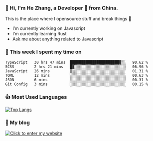 ### 👋 Hi, I'm He Zhang, a Developer 🚀 from China.

This is the place where I opensource stuff and break things :rofl:

- I’m currently working on Javascript
- I’m currently learning Rust
- Ask me about anything related to Javascript

### 💪 This week I spent my time on 
<!--START_SECTION:waka-->

```text
TypeScript   30 hrs 47 mins  ██████████████████████▓░░   90.62 %
SCSS         2 hrs 21 mins   █▓░░░░░░░░░░░░░░░░░░░░░░░   06.96 %
JavaScript   26 mins         ▒░░░░░░░░░░░░░░░░░░░░░░░░   01.31 %
TOML         12 mins         ░░░░░░░░░░░░░░░░░░░░░░░░░   00.63 %
JSON         6 mins          ░░░░░░░░░░░░░░░░░░░░░░░░░   00.31 %
Git Config   3 mins          ░░░░░░░░░░░░░░░░░░░░░░░░░   00.15 %
```

<!--END_SECTION:waka-->

### 👍 Most Used Languages
[![Top Langs](https://github-readme-stats.vercel.app/api/top-langs/?username=zhanghecool&layout=compact)](https://zhanghe.cool)

### 🌈 My blog 
[![Click to enter my website](https://cdn.jsdelivr.net/gh/zhanghecool/assets/images/gif/zhanghecools.gif)](https://zhanghe.cool)
